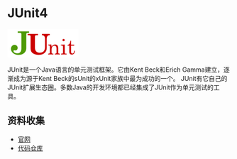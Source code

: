 # JUnit4

![](img/junit-logo.png)

JUnit是一个Java语言的单元测试框架。它由Kent Beck和Erich Gamma建立，逐渐成为源于Kent Beck的sUnit的xUnit家族中最为成功的一个。 JUnit有它自己的JUnit扩展生态圈。多数Java的开发环境都已经集成了JUnit作为单元测试的工具。

## 资料收集

- [官网](http://junit.org/junit4/)
- [代码仓库](https://github.com/junit-team/junit4)
